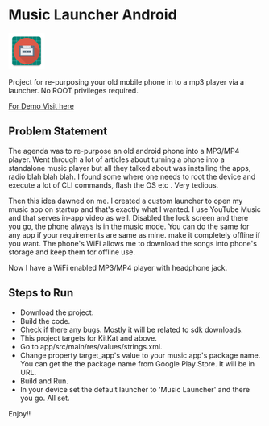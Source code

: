 # Music Launcher Android

![Picture](app/src/main/res/mipmap-hdpi/ic_launcher.png)

Project for re-purposing your old mobile phone in to a mp3 player via a launcher. No ROOT privileges required.

[For Demo Visit here](https://youtu.be/ik7YlZy_g8U)

## Problem Statement

The agenda was to re-purpose an old android phone into a MP3/MP4 player. Went through a lot of articles about turning a phone into a standalone music player but all they talked about was installing the apps, radio blah blah blah. I found some where one needs to root the device and execute a lot of CLI commands, flash the OS etc . Very tedious.

Then this idea dawned on me. I created a custom launcher to open my music app on startup and that's exactly what I wanted. I use YouTube Music and that serves in-app video as well. Disabled the lock screen and there you go, the phone always is in the music mode. You can do the same for any app if your requirements are same as mine. make it completely offline if you want. The phone's WiFi allows me to download the songs into phone's storage and keep them for offline use.

Now I have a WiFi enabled MP3/MP4 player with headphone jack.

## Steps to Run

- Download the project.
- Build the code.
- Check if there any bugs. Mostly it will be related to sdk downloads.
- This project targets for KitKat and above.
- Go to app/src/main/res/values/strings.xml.
- Change property target_app's value to your music app's package name. You can get the the package name from Google Play Store. It will be in URL.
- Build and Run.
- In your device set the default launcher to 'Music Launcher' and there you go. All set.


Enjoy!!